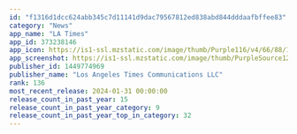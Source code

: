 ```yaml
---
id: "f1316d1dcc624abb345c7d11141d9dac79567812ed838abd844dddaafbffee83"
category: "News"
app_name: "LA Times"
app_id: 373238146
app_icon: https://is1-ssl.mzstatic.com/image/thumb/Purple116/v4/66/88/1a/66881a0a-e2f2-8300-af6e-c0c341c0a9d4/AppIcon-0-1x_U007emarketing-0-7-0-85-220-0.png/1024x1024bb.png
app_screenshot: https://is1-ssl.mzstatic.com/image/thumb/PurpleSource126/v4/33/19/95/331995f7-c6b1-47db-374e-f17c26bc9130/f19d5b62-a6ac-433f-b358-0c112990b03a_iPhone-5.5in-1242x22081.png/1242x2208bb.png
publisher_id: 1449774969
publisher_name: "Los Angeles Times Communications LLC"
rank: 136
most_recent_release: 2024-01-31 00:00:00
release_count_in_past_year: 15
release_count_in_past_year_category: 9
release_count_in_past_year_top_in_category: 32
---
```

